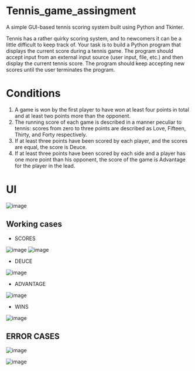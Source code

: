 # Tennis_game_assingment
A simple GUI-based tennis scoring system built using Python and Tkinter. </br>

Tennis has a rather quirky scoring system, and to newcomers it can be a little difficult to keep track of. Your
task is to build a Python program that displays the current score during a tennis game. The program should
accept input from an external input source (user input, file, etc.) and then display the current tennis score.
The program should keep accepting new scores until the user terminates the program.

# Conditions 
1) A game is won by the first player to have won at least four points in total and at least two points more
than the opponent.
2) The running score of each game is described in a manner peculiar to tennis: scores from zero to
three points are described as Love, Fifteen, Thirty, and Forty respectively.
3) If at least three points have been scored by each player, and the scores are equal, the score is Deuce.
4) If at least three points have been scored by each side and a player has one more point than his
opponent, the score of the game is Advantage for the player in the lead.

# UI
![image](https://github.com/user-attachments/assets/500993f2-41ca-40de-a2c6-d3210e89f74b)

## Working cases 
- SCORES
  
![image](https://github.com/user-attachments/assets/43be27c7-a764-4379-be7b-1f023e850f03) ![image](https://github.com/user-attachments/assets/25234fb2-8adf-49a4-8c33-0ebbfde3be90)

- DEUCE

![image](https://github.com/user-attachments/assets/52e85a74-5132-47ae-aabc-d4c3e1fdc5a7)

- ADVANTAGE

![image](https://github.com/user-attachments/assets/e84a6e4f-391c-403f-aeeb-7e967f4bca8d)

- WINS 

![image](https://github.com/user-attachments/assets/6f7168eb-fd5c-402d-a0b1-2221083e013c)

## ERROR CASES


![image](https://github.com/user-attachments/assets/f219f60e-10d1-4492-b365-a48d08d9f2e9)


![image](https://github.com/user-attachments/assets/d8764cf8-a5f9-48d5-8ae3-0d741d1f6ba4)













